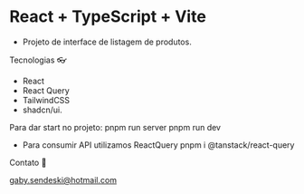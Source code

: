 # React + TypeScript + Vite

- Projeto de interface de listagem de produtos.
  
Tecnologias 👓
- React
- React Query
- TailwindCSS
- shadcn/ui.

Para dar start no projeto:
pnpm run server
pnpm run dev

- Para consumir API utilizamos ReactQuery pnpm i @tanstack/react-query
<!-- - Para fazer a manipulação da paginação entrar na URL:http://localhost:3333/tags?_page=1&_per_page=5 -->

Contato 📧

gaby.sendeski@hotmail.com
